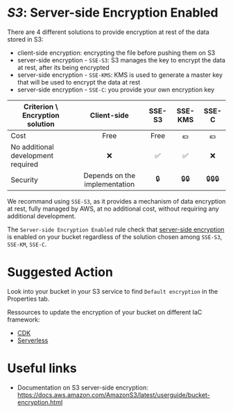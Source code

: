 # _S3_: Server-side Encryption Enabled

There are 4 different solutions to provide encryption at rest of the data stored in S3:

- client-side encryption: encrypting the file before pushing them on S3
- server-side encryption - `SSE-S3`: S3 manages the key to encrypt the data at rest, after its being encrypted
- server-side encryption - `SSE-KMS`: KMS is used to generate a master key that will be used to encrypt the data at rest
- server-side encryption - `SSE-C`: you provide your own encryption key

| Criterion \ Encryption solution    |          Client-side          | SSE-S3 | SSE-KMS | SSE-C  |
| ---------------------------------- | :---------------------------: | :----: | :-----: | :----: |
| Cost                               |             Free              |  Free  |   💶    |   💶   |
| No additional development required |              ❌               |   ✅   |   ✅    |   ❌   |
| Security                           | Depends on the implementation |   🔒   |  🔒🔒   | 🔒🔒🔒 |

We recommand using `SSE-S3`, as it provides a mechanism of data encryption at rest, fully managed by AWS, at no additional cost, without requiring any additional development.

The `Server-side Encryption Enabled` rule check that [server-side encryption](https://docs.aws.amazon.com/AmazonS3/latest/userguide/serv-side-encryption.html) is enabled on your bucket regardless of the solution chosen among `SSE-S3`, `SSE-KM`, `SSE-C`.

# Suggested Action

Look into your bucket in your S3 service to find `Default encryption` in the Properties tab.

Ressources to update the encryption of your bucket on different IaC framework:

- [CDK](https://docs.aws.amazon.com/cdk/api/v2/docs/aws-cdk-lib.aws_s3.BucketEncryption.html)
- [Serverless](https://www.serverless.com/plugins/serverless-s3-encryption)

# Useful links

- Documentation on S3 server-side encryption: https://docs.aws.amazon.com/AmazonS3/latest/userguide/bucket-encryption.html
